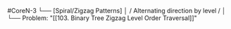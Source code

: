 #CoreN-3
└── [Spiral/Zigzag Patterns]
    │   / Alternating direction by level /
    │
    └── Problem: "[[103. Binary Tree Zigzag Level Order Traversal]]"